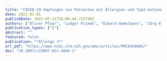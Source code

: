 ```yaml
---
title: "COVID-19-Impfungen von Patienten mit Allergien und Typ2-entzündlichen Erkrankungen bei gleichzeitiger Antikörpertherapie (Biologika)"
date: 2021-01-01
publishDate: 2022-05-31T16:00:44.733796Z
authors: ["Oliver Pfaar", "Ludger Klimek", "Eckard Hamelmann", "Jörg Kleine-Tebbe", "Christian Taube", "Martin Wagenmann", "Thomas Werfel", "Randolf Brehler", "Natalija Novak", "Norbert K. Mülleneisen", "Sven Becker", "Margitta Worm"]
publication_types: ["2"]
abstract: ""
featured: false
publication: "*Allergo J*"
url_pdf: "https://www.ncbi.nlm.nih.gov/pmc/articles/PMC8349605/"
doi: "10.1007/s15007-021-4846-1"
---
```


